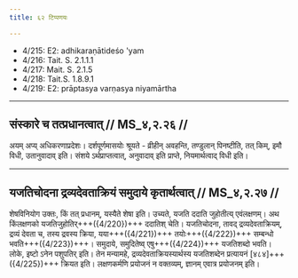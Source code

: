 ```yaml
---
title: ६२ टिप्पणयः

---
```

- 4/215: E2: adhikaraṇātideśo 'yam
- 4/216: Tait. S. 2.1.1.1
- 4/217: Mait. S. 2.1.5
- 4/218: Tait.S. 1.8.9.1
- 4/219: E2: prāptasya varṇasya niyamārtha

____________________________________________


## संस्कारे च तत्प्रधानत्वात् // MS_४,२.२६ //

अयम् अप्य् अधिकरणाप्रदेशः। दर्शपूर्णमासयोः श्रूयते - व्रीहीन् अवहन्ति, तण्डुलान् पिनष्टीति, तत् किम्, इमौ विधी, उतानुवादाव् इति। संशये ऽर्थप्राप्तत्वात्, अनुवादाव् इति प्राप्ते, नियमार्थत्वाद् विधी इति।


____________________________________________


## यजतिचोदना द्रव्यदेवताक्रियं समुदाये कृतार्थत्वात् // MS_४,२.२७ //

शेषविनियोग उक्तः, किं तत् प्रधानम्, यस्यैते शेषा इति। उच्यते, यजति ददाति जुहोतीत्य् एवंलक्षणम्। अथ किंलक्षणको यजतिजुहोतिर्+++({4/220})+++ ददातिश् चेति। यजतिचोदना, तावद् द्रव्यदेवताक्रियम्, द्रव्यं देवता च, तस्य द्रवस्य क्रिया, यया+++({4/221})+++ तयोः+++({4/222})+++ सम्बन्धो भवति+++({4/223})+++। समुदाये, समुदितेष्व् एषु+++({4/224})+++ यजतिशब्दो भवति। लोके, इष्टो ऽनेन पशुपतिर् इति। तेन मन्यामहे, द्रव्यदेवताक्रियस्यार्थस्य यजतिशब्देन प्रत्यायनं [४८४]+++({4/225})+++ क्रियत इति। लक्षणकर्मणि प्रयोजनं न वक्तव्यम्, ज्ञानम् एवात्र प्रयोजनम् इति।